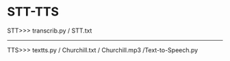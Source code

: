 # STT-TTS
STT>>> transcrib.py / STT.txt
___________________________________________________________________
TTS>>> textts.py / Churchill.txt / Churchill.mp3 /Text-to-Speech.py
